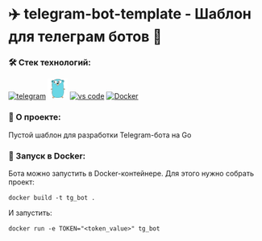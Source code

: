 # ✈️ telegram-bot-template - Шаблон для телеграм ботов 🤖

<h3 align="left">🛠 Стек технологий:</h3>
<!-- Telegram -->
<a href="https://telegram.org/" target="_blank">
<img src="https://img.icons8.com/color/48/000000/telegram-app--v3.png" alt="telegram" width="40" height="40"/></a>
<!-- Go -->
<a href="https://golang.org" target="_blank"> 
<img src="https://raw.githubusercontent.com/devicons/devicon/master/icons/go/go-original.svg" alt="go lang" width="40" height="40"/></a>
<!-- Visual Studio Code -->
<a href="https://code.visualstudio.com/" target="_blank">
<img src="https://img.icons8.com/fluent/48/000000/visual-studio-code-2019.png" alt="vs code" width="40" height="40"/></a>
<!-- Docker -->
<a href="https://github.com/hud0shnik/golang-to-do" >
<img src="https://img.icons8.com/fluency/48/000000/docker.png" alt="Docker" width="40" height="40"/></a>

<h3 align="left">📄 О проекте:</h3>
Пустой шаблон для разработки Telegram-бота на Go 

<h3 align="left">🐋 Запуск в Docker:</h3>

Бота можно запустить в Docker-контейнере. Для этого нужно собрать проект:

```
docker build -t tg_bot .
```
И запустить:

```
docker run -e TOKEN="<token_value>" tg_bot
```

